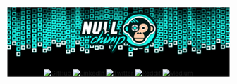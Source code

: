 <div align="center">

<img src="./assets/banner.png" alt="Hi, I'm NULLchimp 👋">

<div style="margin-top: -7px; padding: 15px 5px 0 5px; background: #000;">
  <p>
    <a target=”_blank” href="https://github.com/nullchimp">
        <img alt="GitHub" src="https://img.shields.io/badge/GitHub-100000?style=for-the-badge&logo=github&logoColor=white">
    </a>
    <a target=”_blank” href="https://www.linkedin.com/in/timo-von-gruenewaldt">
        <img alt="LinkedIn" src="https://img.shields.io/badge/LinkedIn-0077B5?style=for-the-badge&logo=linkedin&logoColor=white">
    </a>
    <a target=”_blank” href="https://x.com/nullchimp">
        <img alt="Twitter" src="https://img.shields.io/badge/Twitter-100000?style=for-the-badge&logo=x&logoColor=white">
    </a>
    <a target=”_blank” href="https://www.reddit.com/user/nullchimp">
        <img alt="Reddit" src="https://img.shields.io/badge/Reddit-FF5700?style=for-the-badge&logo=reddit&logoColor=white">
    </a>
    <a target=”_blank” href="https://medium.com/@nullchimp">
        <img alt="Medium" src="https://img.shields.io/badge/Medium-100000?style=for-the-badge&logo=medium&logoColor=white">
    </a>
  </p>
</div>

</div>